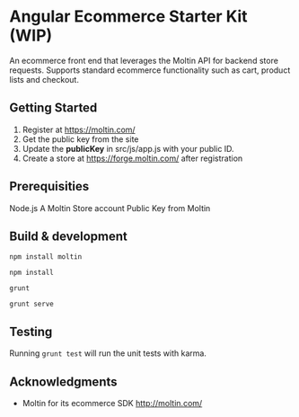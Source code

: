# Angular Ecommerce Starter Kit (WIP)

An ecommerce front end that leverages the Moltin API for backend store requests. Supports standard ecommerce functionality such as cart, product lists and checkout.

## Getting Started

1. Register at https://moltin.com/
2. Get the public key from the site
3. Update the <strong>publicKey</strong> in src/js/app.js with your public ID.
2. Create a store at https://forge.moltin.com/ after registration

## Prerequisities

Node.js
A Moltin Store account
Public Key from Moltin

## Build & development

```
npm install moltin
```
```
npm install
```
```
grunt
```
```
grunt serve
```

## Testing

Running `grunt test` will run the unit tests with karma.

## Acknowledgments

* Moltin for its ecommerce SDK http://moltin.com/
